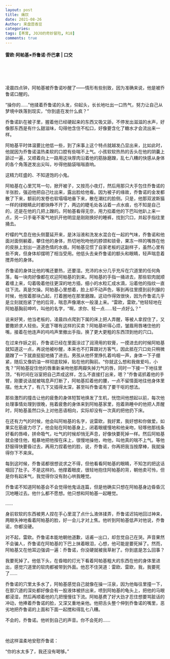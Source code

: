 ```yaml
---
layout: post
title: 痛饮
date: 2021-08-26
Author: 来盘茴香豆
categories: 
tags: [茶茸, JOJO的奇妙冒险, R18]
comments: true
--- 
```


#### 雷欧·阿帕基×乔鲁诺·乔巴拿 | 口交


<br/><br/><br/>


凌晨四点钟，阿帕基被乔鲁诺吵醒了——情形有些别致，因为准确来说，他是被乔鲁诺口醒的。

“操你的……”他揉着乔鲁诺的头发，仰起头，长长地吐出一口热气，努力让自己从梦境中跌落到现实，“你到底在发什么疯？”

乔鲁诺趴在被子里，握着他已经硬起来的东西又吸又舔，不停发出滋滋的水声，好像那东西是有什么甜滋味，勾得他含住不松口，好像要含化了糖水才会流出来一样。

阿帕基平时体温要比他低一些，到了床事上这个特点就越发凸显出来，比如此时，他就因为乔鲁诺温热柔软的口腔有些喘不上气。小孩软软热热的舌头在他的阴囊上舔过一遍，又顺着向上一路用这块厚肉沿着他的筋脉磨蹭，乱七八糟的快感从身体的各个角落迸发出尖叫，吵得他脑袋嗡嗡直响。

这精力旺盛的、不知道饱的小鬼。

阿帕基在心里咒骂一句，掀开被子，又按亮小夜灯，然后用那只大手包住乔鲁诺的半张脸，强迫他把自己吐出来，露出脸给他看。因为被子的缘故，乔鲁诺的金发都散了下来，额前的发卷也软塌塌地垂下来，散在潮红的脸侧。只是，他那双波斯猫一样的绿眼睛此时都快睁不开了，两边的睫毛处各沾着一点水痕，也不知是自己的，还是在他的几把上蹭的。阿帕基看得无奈，用力掐着他的下巴叫他趴上来一点，另一只手毫不客气地扒开他明显是刚刚换好的睡裤，找到穴口，并起手指往里捅去。

柠檬的气息在他头侧蔓延开来，是沐浴液和洗发水混合在一起的气味，乔鲁诺和他面对面侧躺着，攀住他的身体，热切地吮吻他的脖颈和锁骨，果冻一样的嘴唇在他的皮肤上划出一道道色情的水痕。阿帕基见惯了自家老板的这副样子，虽然心里有些不爽，但身体却摆明了相当受用。他低头去亲乔鲁诺的额头和眼睛，轻声喘息着搅弄他的身体。

乔鲁诺的身体比他的嘴还要热，还要湿。充沛的水分几乎充斥在穴道里的任何角落，每一块肉好像都在欢迎阿帕基的到来。阿帕基的手指一捅进去，那些软肉就顺着缠上来，勾着吸着他往更深的地方插，细小的水粒汇成水滴，沿着他的指纹一直往下流。真是欠操。阿帕基心里想着，脸上却不动声色，等到再往里摸到前列腺的时候，他按着那块凸起，打着圈地在那里磨蹭。这动作得效很快，因为乔鲁诺几乎是立刻就抱紧了他的后背，喘息声像潮水一般漫上来。“雷欧，雷欧，”他轻轻地在阿帕基胸前呻吟，叫他的名字，“啊，求你、轻一点……轻一点好么？”

说来好笑，他当老板的，凌晨四点爬到下属的床上把人弄醒，等被人拿捏住了，又要撒娇求人轻些。天底下哪有这样的买卖？阿帕基听得心烦，皱眉用唇堵住他的嘴，接着在他连声的呜呜声里撤出手指，换了更大更粗的东西顶到他的穴口。

在过来作妖之前，乔鲁诺已经在里面涂过了润滑用的软膏，一摸进去的时候阿帕基就知道这一点，再说他被吵醒，本来也不打算跟对方客气，因此抵在穴口处只稍微磨蹭了一下就直挺挺地捅了进去。男孩从他怀里挣扎着呜咽一声，身体一下子绷紧，随后又像奶油一样彻底软掉，贴在他的胸前。“你就这么想和我做爱吗，小鬼？”阿帕基捉住他的唇重新亲吻他那两瓣失掉力气的唇，同时一下接一下地往里顶，“有时间在浴室把自己弄成这样，怎么不直接打出来，嗯？”乔鲁诺抓着他的手臂，刚要说话就被喘息声打断了，阿帕基扣着他的腰，一点不留情面地往他身体里摆。他太大了，有几下又插得太深，甚至叫乔鲁诺有了要干呕的想法。

那些激烈的撞击让他的疲惫的身体短暂地焕发了生机，恍惚间他想起以前，每次他处理事情处理到很晚，拖着疲惫的身体来到阿帕基家里，抱着熟睡中的他把人弄醒时，阿帕基虽然口头上对他恶语相向，实际却没有一次真的把他扔下床。

在还有力气的时候，他会叫阿帕基的名字，说雷欧，我好累，我好想和你做爱。如果实在筋疲力尽了，他会贴在阿帕基身上，闭着眼缓慢地和他亲吻，轻啄他那线条好看的唇峰，拼命吸气，吐气的时候却悄无声息，好像快要死掉一样。然后阿帕基就会搂住他，粗暴地把他按在床上，很慢地操他，吻他，叫他真的喘不上气。等他舒服得快要昏过去，再用力捏着他的脸，说，乔鲁诺，你再把我当按摩棒，我就操得你下不来床。

每到这时候，乔鲁诺都很想说求之不得，但他看看阿帕基的眼睛，不知怎的把这话咽回了肚子。不是这样的。他撑着眼皮，很轻地抱住阿帕基的背，朝他卖可怜，但是你有起床气，我觉得你没有耐心哄我睡觉。

乔鲁诺不知道阿帕基会不会觉得他鬼话连篇，但是他确实只想在阿帕基身边昏昏沉沉地睡过去。他什么都不愿想。他只想和阿帕基一起睡觉。

……

身前软软的东西被男人捏在手心里混了点什么液体揉弄，乔鲁诺迟钝地回过神来，两眼失神地看着阿帕基的脸，好一会儿才对上焦。他听到阿帕基低声对他说，乔鲁诺，你都没硬。

对不起，雷欧。乔鲁诺本能地朝他道歉，话甫一出口，却忽觉自己在哭。声音果然不会骗人，乔鲁诺在阿帕基的下巴上抹着眼泪，心想，他可能是要死掉了。然而，阿帕基又在他耳边强调一遍：乔鲁诺，你没硬就被我草射了。你到底是怎么回事？

我要死掉了。他低下头，在昏暗的灯光下看着阿帕基粗大的东西在他的身体里进出，感觉穴道里的软肉都被带到外面。他忍不住哭道：雷欧、雷欧，我，我要死了……

乔鲁诺的穴里太多水了，阿帕基感觉自己就像在操一汪泉，因为他每往里撞一下，在那穴道的深处都好像会有一股液体被挤出来，喷到阿帕基的龟头上，把他的马眼都浸湿，然后再顺着他的几把慢慢往下流。阿帕基费了好大劲才忍住想要骂脏话的冲动，他捧着乔鲁诺的脸，又深又重地亲他。他把舌头整个伸到乔鲁诺的嘴里，恶劣地把乔鲁诺的上面和下面一起搅和得乱七八糟。

不会的，乔鲁诺。他听到自己的声音。你不会死的……

 <br/>

他这样温柔地安慰乔鲁诺：

“你的水太多了，我还没有喝够。”

 

 

 
<br/><br/><br/>
 

 

 

 

 

 
